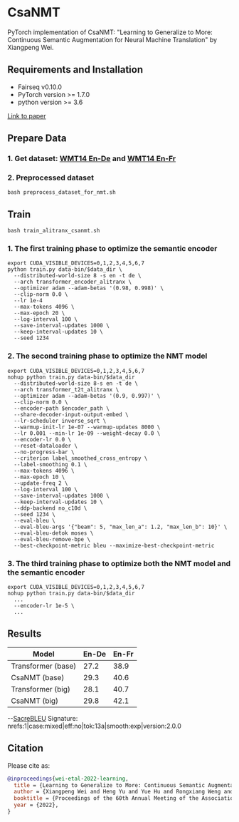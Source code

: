 # CsaNMT
PyTorch implementation of CsaNMT: "Learning to Generalize to More: Continuous Semantic Augmentation for Neural Machine Translation" by Xiangpeng Wei.

## Requirements and Installation
- Fairseq v0.10.0
- PyTorch version >= 1.7.0
- python version >= 3.6 

[Link to paper](https://arxiv.org/pdf/)

## Prepare Data
### 1. Get dataset: [WMT14 En-De](https://github.com/pytorch/fairseq/blob/main/examples/translation/prepare-wmt14en2de.sh) and [WMT14 En-Fr](https://github.com/pytorch/fairseq/blob/main/examples/translation/prepare-wmt14en2fr.sh)

### 2. Preprocessed dataset
```bash preprocess_dataset_for_nmt.sh```

## Train
```bash train_alitranx_csanmt.sh```

### 1. The first training phase to optimize the semantic encoder
```
export CUDA_VISIBLE_DEVICES=0,1,2,3,4,5,6,7
python train.py data-bin/$data_dir \
  --distributed-world-size 8 -s en -t de \
  --arch transformer_encoder_alitranx \
  --optimizer adam --adam-betas '(0.98, 0.998)' \
  --clip-norm 0.0 \
  --lr 1e-4
  --max-tokens 4096 \
  --max-epoch 20 \
  --log-interval 100 \
  --save-interval-updates 1000 \
  --keep-interval-updates 10 \
  --seed 1234
```

### 2. The second training phase to optimize the NMT model
```
export CUDA_VISIBLE_DEVICES=0,1,2,3,4,5,6,7
nohup python train.py data-bin/$data_dir
  --distributed-world-size 8-s en -t de \
  --arch transformer_t2t_alitranx \
  --optimizer adam --adam-betas '(0.9, 0.997)' \
  --clip-norm 0.0 \ 
  --encoder-path $encoder_path \
  --share-decoder-input-output-embed \
  --lr-scheduler inverse_sqrt \
  --warmup-init-lr 1e-07 --warmup-updates 8000 \
  --lr 0.001 --min-lr 1e-09 --weight-decay 0.0 \
  --encoder-lr 0.0 \
  --reset-dataloader \
  --no-progress-bar \
  --criterion label_smoothed_cross_entropy \
  --label-smoothing 0.1 \
  --max-tokens 4096 \
  --max-epoch 10 \
  --update-freq 2 \ 
  --log-interval 100 \
  --save-interval-updates 1000 \
  --keep-interval-updates 10 \
  --ddp-backend no_c10d \ 
  --seed 1234 \
  --eval-bleu \
  --eval-bleu-args '{"beam": 5, "max_len_a": 1.2, "max_len_b": 10}' \
  --eval-bleu-detok moses \
  --eval-bleu-remove-bpe \
  --best-checkpoint-metric bleu --maximize-best-checkpoint-metric
```

### 3. The third training phase to optimize both the NMT model and the semantic encoder
```
export CUDA_VISIBLE_DEVICES=0,1,2,3,4,5,6,7
nohup python train.py data-bin/$data_dir
  ...
  --encoder-lr 1e-5 \
  ...
```

## Results

| Model                            | En-De | En-Fr|
| -------------------------------- | ----- | -----|
| Transformer (base)               | 27.2  | 38.9 |
| CsaNMT (base)                    | 29.3  | 40.6 |
| Transformer (big)                | 28.1  | 40.7 |
| CsaNMT (big)                     | 29.8  | 42.1 |

--[SacreBLEU](https://github.com/mjpost/sacrebleu) Signature: nrefs:1|case:mixed|eff:no|tok:13a|smooth:exp|version:2.0.0

## Citation
Please cite as:

``` bibtex
@inproceedings{wei-etal-2022-learning,
  title = {Learning to Generalize to More: Continuous Semantic Augmentation for Neural Machine Translation},
  author = {Xiangpeng Wei and Heng Yu and Yue Hu and Rongxiang Weng and Weihua Luo and Rong Jin},
  booktitle = {Proceedings of the 60th Annual Meeting of the Association for Computational Linguistics, ACL 2022},
  year = {2022},
}
```
